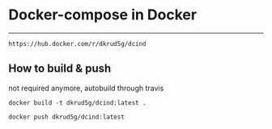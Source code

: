 # Docker-compose in Docker
-------

    https://hub.docker.com/r/dkrud5g/dcind


## How to build & push

not required anymore, autobuild through travis

    docker build -t dkrud5g/dcind:latest .

    docker push dkrud5g/dcind:latest



